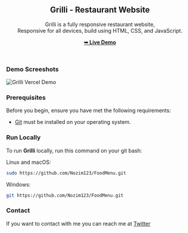 <div align="center">
  
 

  <br />
  <br />

  <h2 align="center">Grilli - Restaurant Website</h2>

  Grilli is a fully responsive restaurant website, <br />Responsive for all devices, build using HTML, CSS, and JavaScript.

  <a href="https://codewithsadee.github.io/grilli/"><strong>➥ Live Demo</strong></a>

</div>

<br />

### Demo Screeshots

![Grilli Vercel Demo]()

### Prerequisites

Before you begin, ensure you have met the following requirements:

* [Git](https://git-scm.com/downloads "Download Git") must be installed on your operating system.

### Run Locally

To run **Grilli** locally, run this command on your git bash:

Linux and macOS:

```bash
sudo https://github.com/Nozim123/FoodMenu.git
```

Windows:

```bash
git https://github.com/Nozim123/FoodMenu.git
```

### Contact

If you want to contact with me you can reach me at [Twitter](https://www.twitter.com/codewithsadee)
